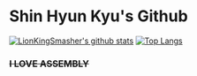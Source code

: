 # Shin Hyun Kyu's Github

[![LionKingSmasher's github stats](https://github-readme-stats.vercel.app/api?username=LionKingSmasher)](https://github.com/anuraghazra/github-readme-stats)
[![Top Langs](https://github-readme-stats.vercel.app/api/top-langs/?username=LionKingSmasher&layout=compact&langs_count=81)](https://github.com/anuraghazra/github-readme-stats)

### ~~I LOVE ASSEMBLY~~
